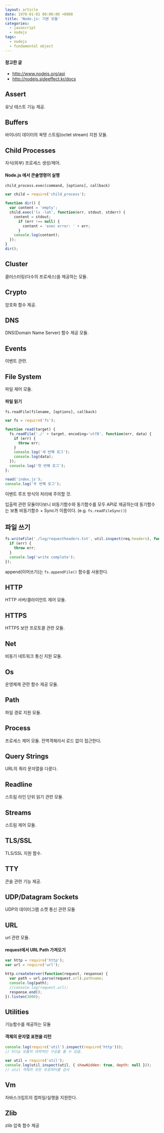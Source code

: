 ```yaml
---
layout: article
date: 1970-01-01 00:00:00 +0900
title: 'Node.js: 기본 모듈'
categories:
  - javascript
  - nodejs
tags:
  - nodejs
  - fundamental object
---
```


#### 참고한 글
- http://www.nodejs.org/api
- http://nodejs.sideeffect.kr/docs

## Assert
유닛 테스트 기능 제공.

## Buffers
바이너리 데이터의 옥텟 스트림(octet stream) 지원 모듈.

## Child Processes
자식(외부) 프로세스 생성/제어.

#### Node.js 에서 콘솔명령어 실행
```
child_process.exec(command, [options], callback)
```
```js
var child = require('child_process');

function dir() {
  var content = 'empty';
  child.exec('ls -lah', function(err, stdout, stderr) {
    content = stdout;
      if (err !== null) {
        content = 'exec error: ' + err;
      }
    console.log(content);
  });
}
dir();
```

## Cluster
클러스터링(다수의 프로세스)을 제공하는 모듈.

## Crypto
암호화 함수 제공.

## DNS
DNS(Domain Name Server) 함수 제공 모듈.

## Events
이벤트 관련.

## File System
파일 제어 모듈.

#### 파일 읽기
```
fs.readFile(filename, [options], callback)
```
```js
var fs = require('fs');

function read(target) {
  fs.readFile('./' + target, encoding='utf8', function(err, data) {
    if (err) {
      throw err;
    }
    console.log('세 번째 로그');
    console.log(data);
  });
  console.log('첫 번째 로그');
};

read('index.js');
console.log('두 번째 로그');
```
이벤트 루프 방식의 처리에 주의할 것.

입출력 관련 모듈이다보니 비동기함수와 동기함수를 모두 API로 제공하는데 동기함수는 보통 비동기함수 + Sync가 이름이다. (e.g. `fs.readFileSync()`)

## 파일 쓰기
```js
fs.writeFile('./log/requestheaders.txt', util.inspect(req.headers), function(err) {
  if (err) {
    throw err;
  }
  console.log('write complete');
});
```
append(이어쓰기)는 `fs.appendFile()` 함수를 사용한다.

## HTTP
HTTP 서버/클라이언트 제어 모듈.

## HTTPS
HTTPS 보안 프로토콜 관련 모듈.

## Net
비동기 네트워크 통신 지원 모듈.

## Os
운영체제 관련 함수 제공 모듈.

## Path
파일 경로 지원 모듈.

## Process
프로세스 제어 모듈. 전역객체라서 로드 없이 접근한다.

## Query Strings
URL의 쿼리 문자열을 다룬다.

## Readline
스트림 라인 단위 읽기 관련 모듈.

## Streams
스트림 제어 모듈.

## TLS/SSL
TLS/SSL 지원 함수.

## TTY
콘솔 관련 기능 제공.

## UDP/Datagram Sockets
UDP의 데이터그램 소켓 통신 관련 모듈

## URL
url 관련 모듈.

#### request에서 URL Path 가져오기
```js
var http = require('http');
var url = require('url');

http.createServer(function(request, response) {
  var path = url.parse(request.url).pathname;
  console.log(path);
  //console.log(request.url);
  response.end();
}).listen(3000);
```

## Utilities
기능함수를 제공하는 모듈

#### 객체의 문자열 표현을 리턴
```js
console.log(require('util').inspect(require('http')));
// http 모듈의 대략적인 구성을 볼 수 있음.

var util = require('util');
console.log(util.inspect(util, { showHidden: true, depth: null }));
// util 객체의 모든 프로퍼티를 검사
```

## Vm
자바스크립트의 컴파일/실행을 지원한다.

## Zlib
zlib 압축 함수 제공
